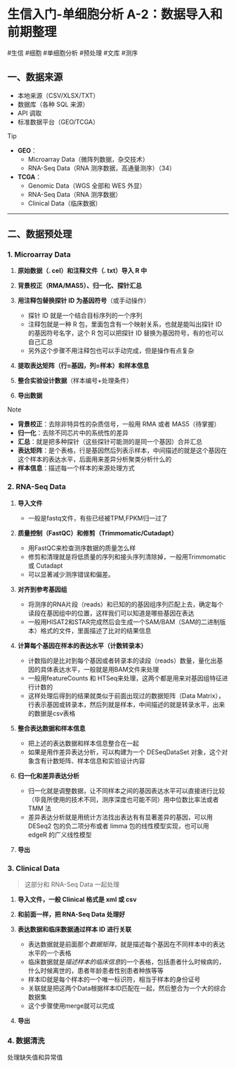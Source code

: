 # 生信入门-单细胞分析 A-2：数据导入和前期整理
#生信 #细胞 #单细胞分析 #预处理 #文库 #测序

## 一、数据来源

- 本地来源（CSV/XLSX/TXT）  
- 数据库（各种 SQL 来源）  
- API 调取  
- 标准数据平台（GEO/TCGA）

> [!TIP]
> - **GEO**：
> 	- Microarray Data（微阵列数据，杂交技术）
> 	- RNA-Seq Data（RNA 测序数据，高通量测序）（34）  
> - **TCGA**：
> 	- Genomic Data（WGS 全部和 WES 外显）
> 	- RNA-Seq Data（RNA 测序数据）
> 	- Clinical Data（临床数据）  

---

## 二、数据预处理

### 1. Microarray Data

1. **原始数据（. cel）和注释文件（. txt）导入 R 中**  

2. **背景校正（RMA/MAS5）、归一化、探针汇总**  

3. **用注释包替换探针 ID 为基因符号**（或手动操作）
	- 探针 ID 就是一个结合目标序列的一个序列  
	- 注释包就是一种 R 包，里面包含有一个映射关系，也就是能叫出探针 ID 的基因符号名字，这个 R 包可以把探针 ID 替换为基因符号，有的也可以自己汇总  
	- 另外这个步骤不用注释包也可以手动完成，但是操作有点复杂

4. **提取表达矩阵（行=基因，列=样本）和样本信息**  

5. **整合实验设计数据**（样本编号+处理条件）  

6. **导出数据**  

> [!NOTE] 
> - **背景校正**：去除非特异性的杂质信号，一般用 RMA 或者 MAS5（待掌握）
> - **归一化**：去除不同芯片中的系统性的差异  
> - **汇总**：就是把多种探针（这些探针可能测的是同一个基因）合并汇总
> - **表达矩阵**：是个表格，行是基因然后列表示样本，中间描述的就是这个基因在这个样本的表达水平，后面用来差异分析聚类分析什么的  
> - **样本信息**：描述每一个样本的来源处理方式

### 2. RNA-Seq Data

1. **导入文件**
	- 一般是fastq文件，有些已经被TPM,FPKM归一过了

2. **质量控制（FastQC）和修剪（Trimmomatic/Cutadapt）**
	- 用FastQC来检查测序数据的质量怎么样  
	- 修剪和清理就是将低质量的序列和接头序列清除掉，一般用Trimmomatic 或 Cutadapt  
	- 可以显著减少测序错误和偏差。

3. **对齐到参考基因组**
	- 将测序的RNA片段（reads）和已知的的基因组序列匹配上去，确定每个读段在基因组中的位置，这样我们可以知道是哪些基因在表达  
	- 一般用HISAT2和STAR完成然后会生成一个SAM/BAM（SAM的二进制版本）格式的文件，里面描述了比对的结果信息  

4. **计算每个基因在样本的表达水平（计数转录本）**  
	- 计数指的是比对到每个基因或者转录本的读段（reads）数量，量化出基因的具体表达水平，一般就是用BAM文件来处理  
	- 一般用featureCounts 和 HTSeq来处理，这两个都是用来对基因组特征进行计数的  
	- 这样处理后得到的结果就类似于前面出现过的数据矩阵（Data Matrix），行表示基因或转录本，然后列就是样本，中间描述的就是转录水平，出来的数据是csv表格  

 5. **整合表达数据和样本信息**  
	 - 把上述的表达数据和样本信息整合在一起  
	 - 如果是用作差异表达分析，可以构建为一个 DESeqDataSet 对象，这个对象含有计数矩阵、样本信息和实验设计内容  

 6. **归一化和差异表达分析**
	 - 归一化就是调整数据，让不同样本之间的基因表达水平可以直接进行比较（毕竟所使用的技术不同，测序深度也可能不同）用中位数比率法或者 TMM 法  
	 - 差异表达分析就是用统计方法找出表达有有显著差异的基因，可以用 DESeq2 包的负二项分布或者 limma 包的线性模型实现，也可以用 edgeR 的广义线性模型

 7. **导出**

### 3. Clinical Data

> 这部分和 RNA-Seq Data 一起处理

1. **导入文件，一般 Clinical 格式是 xml 或 csv**  

2. **和前面一样，把 RNA-Seq Data 处理好**

3. **表达数据和临床数据通过样本 ID 进行关联**  
	- 表达数据就是前面那个*数据矩阵*，就是描述每个基因在不同样本中的表达水平的一个表格  
	- 临床数据就是*描述样本的临床信息*的一个表格，包括患者什么时候病的，什么时候离世的，患者年龄患者性别患者种族等等  
	- 样本ID就是每个样本的一个唯一标识符，相当于样本的身份证号  
	- 关联就是把这两个Data根据样本ID匹配在一起，然后整合为一个大的综合数据集  
	- 这个步骤使用merge就可以完成 

4. **导出**

### 4. 数据清洗

处理缺失值和异常值
